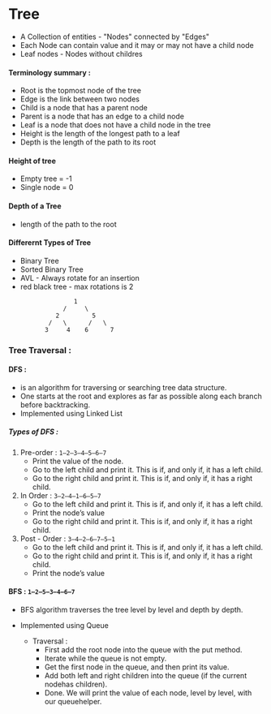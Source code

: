# Tree
- A Collection of entities - "Nodes" connected by "Edges"
- Each Node can contain value and it may or may not have a child node
- Leaf nodes - Nodes without childres

#### Terminology summary :
* Root is the topmost node of the tree
* Edge is the link between two nodes
* Child is a node that has a parent node
* Parent is a node that has an edge to a child node
* Leaf is a node that does not have a child node in the tree
* Height is the length of the longest path to a leaf
* Depth is the length of the path to its root

####  Height of tree
* Empty tree = -1
* Single node = 0

####  Depth of a Tree
* length of the path to the root


####  Differernt Types of Tree
* Binary Tree
* Sorted Binary Tree
* AVL - Always rotate for an insertion
* red black tree - max rotations is 2

````
                  1
               /     \
             2         5
           /   \      /   \
          3     4    6      7
````
### Tree Traversal :
#### DFS :
 * is an algorithm for traversing or searching tree data structure.
 * One starts at the root and explores as far as possible along each branch before backtracking.
 * Implemented using Linked List

##### Types of DFS :
1. Pre-order : `1–2–3–4–5–6–7`
   - Print the value of the node.
   - Go to the left child and print it. This is if, and only if, it has a left child.
   - Go to the right child and print it. This is if, and only if, it has a right child.
2. In Order : `3–2–4–1–6–5–7`
   - Go to the left child and print it. This is if, and only if, it has a left child.
   - Print the node’s value
   - Go to the right child and print it. This is if, and only if, it has a right child.
3. Post - Order : `3–4–2–6–7–5–1`
   - Go to the left child and print it. This is if, and only if, it has a left child.
   - Go to the right child and print it. This is if, and only if, it has a right child.
   - Print the node’s value


#### BFS : `1–2–5–3–4–6–7`
- BFS algorithm traverses the tree level by level and depth by depth.
- Implemented using Queue

  * Traversal :
    * First add the root node into the queue with the put method.
    * Iterate while the queue is not empty.
    * Get the first node in the queue, and then print its value.
    * Add both left and right children into the queue (if the current nodehas children).
    * Done. We will print the value of each node, level by level, with our queuehelper.
